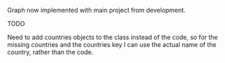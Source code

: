 Graph now implemented with main project from development. 

TODO

Need to add countries objects to the class instead of the code, so for the missing countries and the countries key
I can use the actual name of the country, rather than the code. 